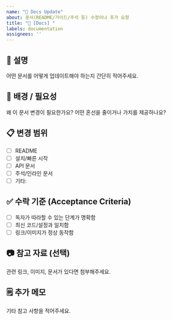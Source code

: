 ```yaml
---
name: "📝 Docs Update"
about: 문서(README/가이드/주석 등) 수정이나 추가 요청
title: "📝 [Docs] "
labels: documentation
assignees: ''
---
```


## 📝 설명
어떤 문서를 어떻게 업데이트해야 하는지 간단히 적어주세요.

## 📌 배경 / 필요성
왜 이 문서 변경이 필요한가요? 어떤 혼선을 줄이거나 가치를 제공하나요?

## 📋 변경 범위
- [ ] README
- [ ] 설치/빠른 시작
- [ ] API 문서
- [ ] 주석/인라인 문서
- [ ] 기타:

## ✅ 수락 기준 (Acceptance Criteria)
- [ ] 독자가 따라할 수 있는 단계가 명확함
- [ ] 최신 코드/설정과 일치함
- [ ] 링크/이미지가 정상 동작함

## 📷 참고 자료 (선택)
관련 링크, 이미지, 문서가 있다면 첨부해주세요.

## 🗒️ 추가 메모
기타 참고 사항을 적어주세요.
